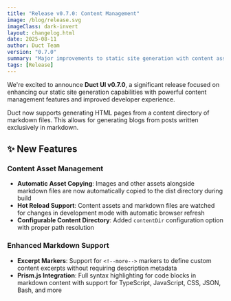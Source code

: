 ```yaml
---
title: "Release v0.7.0: Content Management"
image: /blog/release.svg
imageClass: dark-invert
layout: changelog.html
date: 2025-08-11
author: Duct Team
version: "0.7.0"
summary: "Major improvements to static site generation with content asset management, excerpt markers, Prism.js syntax highlighting, and reusable template components."
tags: [Release]
---
```


We're excited to announce **Duct UI v0.7.0**, a significant release focused on enhancing our static site generation capabilities with powerful content management features and improved developer experience.

<!--more-->

Duct now supports generating HTML pages from a content directory of markdown files. This allows for generating blogs from posts written exclusively in markdown.

## ✨ New Features

### Content Asset Management

- **Automatic Asset Copying**: Images and other assets alongside markdown files are now automatically copied to the dist directory during build
- **Hot Reload Support**: Content assets and markdown files are watched for changes in development mode with automatic browser refresh
- **Configurable Content Directory**: Added `contentDir` configuration option with proper path resolution

### Enhanced Markdown Support

- **Excerpt Markers**: Support for `<!--more-->` markers to define custom content excerpts without requiring description metadata
- **Prism.js Integration**: Full syntax highlighting for code blocks in markdown content with support for TypeScript, JavaScript, CSS, JSON, Bash, and more
